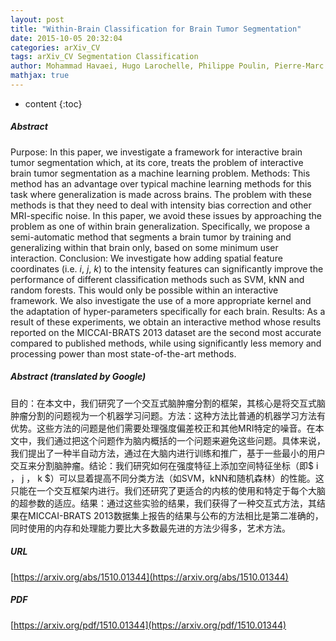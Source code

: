 ```yaml
---
layout: post
title: "Within-Brain Classification for Brain Tumor Segmentation"
date: 2015-10-05 20:32:04
categories: arXiv_CV
tags: arXiv_CV Segmentation Classification
author: Mohammad Havaei, Hugo Larochelle, Philippe Poulin, Pierre-Marc Jodoin
mathjax: true
---
```


* content
{:toc}

##### Abstract
Purpose: In this paper, we investigate a framework for interactive brain tumor segmentation which, at its core, treats the problem of interactive brain tumor segmentation as a machine learning problem. Methods: This method has an advantage over typical machine learning methods for this task where generalization is made across brains. The problem with these methods is that they need to deal with intensity bias correction and other MRI-specific noise. In this paper, we avoid these issues by approaching the problem as one of within brain generalization. Specifically, we propose a semi-automatic method that segments a brain tumor by training and generalizing within that brain only, based on some minimum user interaction. Conclusion: We investigate how adding spatial feature coordinates (i.e. $i$, $j$, $k$) to the intensity features can significantly improve the performance of different classification methods such as SVM, kNN and random forests. This would only be possible within an interactive framework. We also investigate the use of a more appropriate kernel and the adaptation of hyper-parameters specifically for each brain. Results: As a result of these experiments, we obtain an interactive method whose results reported on the MICCAI-BRATS 2013 dataset are the second most accurate compared to published methods, while using significantly less memory and processing power than most state-of-the-art methods.

##### Abstract (translated by Google)
目的：在本文中，我们研究了一个交互式脑肿瘤分割的框架，其核心是将交互式脑肿瘤分割的问题视为一个机器学习问题。方法：这种方法比普通的机器学习方法有优势。这些方法的问题是他们需要处理强度偏差校正和其他MRI特定的噪音。在本文中，我们通过把这个问题作为脑内概括的一个问题来避免这些问题。具体来说，我们提出了一种半自动方法，通过在大脑内进行训练和推广，基于一些最小的用户交互来分割脑肿瘤。结论：我们研究如何在强度特征上添加空间特征坐标（即$ i $，$ j $，$ k $）可以显着提高不同分类方法（如SVM，kNN和随机森林）的性能。这只能在一个交互框架内进行。我们还研究了更适合的内核的使用和特定于每个大脑的超参数的适应。结果：通过这些实验的结果，我们获得了一种交互式方法，其结果在MICCAI-BRATS 2013数据集上报告的结果与公布的方法相比是第二准确的，同时使用的内存和处理能力要比大多数最先进的方法少得多，艺术方法。

##### URL
[https://arxiv.org/abs/1510.01344](https://arxiv.org/abs/1510.01344)

##### PDF
[https://arxiv.org/pdf/1510.01344](https://arxiv.org/pdf/1510.01344)

